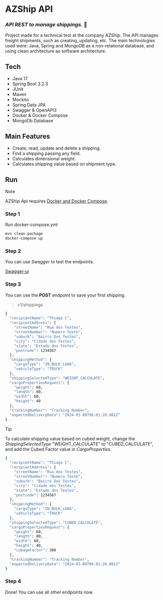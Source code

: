 # AZShip API
### _API REST to manage shippings._ :truck:
Project made for a technical test at the company AZShip.
The API manages freight shipments, such as creating, updating, etc. 
The main technologies used were: Java, Spring and MongoDB as a non-relational database, 
and using clean architecture as software architecture.

## Tech

- Java 17
- Spring Boot 3.2.3
- JUnit
- Maven
- Mockito
- Spring Data JPA
- Swagger & OpenAPI3
- Docker & Docker Compose
- MongoDb Database

## Main Features

- Create, read, update and delete a shipping.
- Find a shipping passing any field.
- Calculates dimensional weight.
- Calculates shipping value based on shipment type.

## Run

> [!NOTE]
> AZShip Api requires [Docker and Docker Compose](https://www.docker.com/).

### Step 1

Run docker-compose.yml
```sh
mvn clean package
docker-compose up
```


### Step 2

You can use _Swagger_ to test the endpoints.

[Swagger-ui](http://localhost:8080/swagger-ui/index.html#/)



### Step 3

You can use the **POST** endpoint to save your first shipping.
> v1/shippings

```sh
{
  "recipientName": "Thiago C",
  "recipientAddress": {
    "streetName": "Rua dos Testes",
    "streetNumber": "Numero Teste",
    "suburb": "Bairro Dos Testes",
    "city": "Cidade dos Testes",
    "state": "Estado dos Testes",
    "postcode": 1234567
  },
  "shippingMethod": {
    "cargoType": "IN_BULK_LOAD",
    "vehicleType": "TRUCK"
  },
  "shippingSelectedType": "WEIGHT_CALCULATE",
  "cargoPropertiesRequest": {
    "weight": 60,
    "length": 80,
    "width": 60,
    "height": 40
  },
  "trackingNumber": "Tracking Number",
  "expectedDeliveryDate": "2024-03-08T06:01:20.881Z"
}
```

> [!TIP]
> To calculate shipping value based on cubed weight, change the _ShippingSelectedType_ "WEIGHT_CALCULATE" to "CUBED_CALCULATE", and add the Cubed Factor value in _CargoProperties_.

```sh
{
  "recipientName": "Thiago C",
  "recipientAddress": {
    "streetName": "Rua dos Testes",
    "streetNumber": "Numero Teste",
    "suburb": "Bairro Dos Testes",
    "city": "Cidade dos Testes",
    "state": "Estado dos Testes",
    "postcode": 1234567
  },
  "shippingMethod": {
    "cargoType": "IN_BULK_LOAD",
    "vehicleType": "TRUCK"
  },
  "shippingSelectedType": "CUBED_CALCULATE",
  "cargoPropertiesRequest": {
    "weight": 60,
    "length": 80,
    "width": 60,
    "height": 40,
    "cubageFactor": 300
  },
  "trackingNumber": "Tracking Number",
  "expectedDeliveryDate": "2024-03-08T06:01:20.881Z"
}
```

### Step 4

Done! You can use all other endpoints now.
